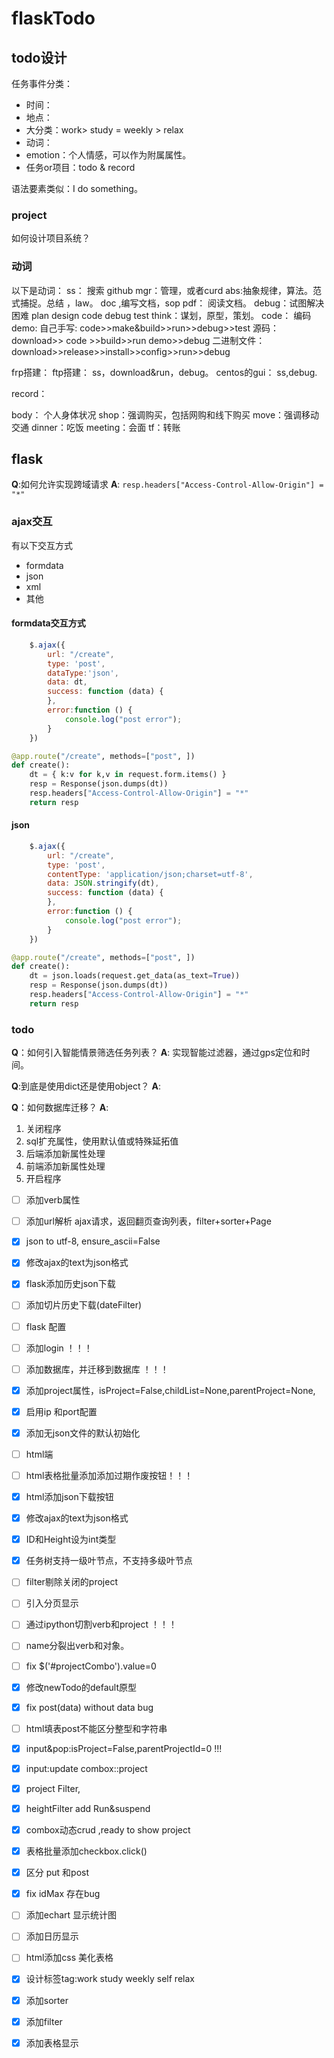 # flaskTodo



## todo设计

任务事件分类：
* 时间：
* 地点：
* 大分类：work> study = weekly > relax 
* 动词：
* emotion：个人情感，可以作为附属属性。
* 任务or项目：todo & record

语法要素类似：I do something。

### project
如何设计项目系统？

### 动词
以下是动词：
ss： 搜索 github
mgr：管理，或者curd
abs:抽象规律，算法。范式捕捉。总结 ，law。
doc ,编写文档，sop
pdf： 阅读文档。
debug：试图解决困难
plan design code debug test 
think：谋划，原型，策划。
code： 编码
demo:
自己手写: code>>make&build>>run>>debug>>test
源码：download>> code >>build>>run demo>>debug
二进制文件：download>>release>>install>>config>>run>>debug

frp搭建： 
ftp搭建： ss，download&run，debug。
centos的gui： ss,debug.

record：

body： 个人身体状况
shop：强调购买，包括网购和线下购买
move：强调移动交通
dinner：吃饭
meeting：会面
tf：转账

## flask

**Q**:如何允许实现跨域请求
**A**: `resp.headers["Access-Control-Allow-Origin"] = "*"`
### ajax交互
有以下交互方式
* formdata
* json
* xml
* 其他
#### formdata交互方式

``` javascript
    $.ajax({
        url: "/create",
        type: 'post',
        dataType:'json',
        data: dt,
        success: function (data) {
        },
        error:function () {
            console.log("post error");
        }
    })
```
``` python
@app.route("/create", methods=["post", ])
def create():
    dt = { k:v for k,v in request.form.items() }
    resp = Response(json.dumps(dt))
    resp.headers["Access-Control-Allow-Origin"] = "*"
    return resp
```

#### json

``` javascript
    $.ajax({
        url: "/create",
        type: 'post',
        contentType: 'application/json;charset=utf-8',
        data: JSON.stringify(dt),
        success: function (data) {
        },
        error:function () {
            console.log("post error");
        }
    })    
```

``` python
@app.route("/create", methods=["post", ])
def create():
    dt = json.loads(request.get_data(as_text=True))  
    resp = Response(json.dumps(dt))
    resp.headers["Access-Control-Allow-Origin"] = "*"
    return resp
```

### todo

**Q**：如何引入智能情景筛选任务列表？
**A**: 实现智能过滤器，通过gps定位和时间。

**Q**:到底是使用dict还是使用object？
**A**: 

**Q**：如何数据库迁移？
**A**:  
1. 关闭程序
2. sql扩充属性，使用默认值或特殊延拓值
3. 后端添加新属性处理
4. 前端添加新属性处理
5. 开启程序

- [ ] 添加verb属性
- [ ] 添加url解析 ajax请求，返回翻页查询列表，filter+sorter+Page
- [x] json to utf-8, ensure_ascii=False
- [x] 修改ajax的text为json格式
- [x] flask添加历史json下载
- [ ] 添加切片历史下载(dateFilter)
- [ ] flask 配置
- [ ] 添加login ！！！
- [ ] 添加数据库，并迁移到数据库 ！！！
- [x] 添加project属性，isProject=False,childList=None,parentProject=None,
- [x] 启用ip 和port配置
- [x] 添加无json文件的默认初始化
- [ ] 
  html端
- [ ] html表格批量添加添加过期作废按钮！！！
- [x] html添加json下载按钮
- [x] 修改ajax的text为json格式
- [x] ID和Height设为int类型
- [x] 任务树支持一级叶节点，不支持多级叶节点
- [ ] filter剔除关闭的project
- [ ] 引入分页显示
- [ ] 通过ipython切割verb和project ！！！
- [ ] name分裂出verb和对象。
- [ ] fix $('#projectCombo').value=0
- [x] 修改newTodo的default原型
- [x] fix post(data) without data bug
- [ ] html填表post不能区分整型和字符串
- [x] input&pop:isProject=False,parentProjectId=0 !!!
- [x] input:update combox::project 
- [x] project Filter,
- [x] heightFilter add Run&suspend
- [x] combox动态crud ,ready to show project
- [x] 表格批量添加checkbox.click()
- [x] 区分 put 和post
- [x] fix idMax 存在bug
- [ ] 添加echart 显示统计图
- [ ] 添加日历显示
- [ ] html添加css 美化表格
- [x] 设计标签tag:work study weekly self relax
- [x] 添加sorter
- [x] 添加filter
- [x] 添加表格显示



